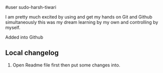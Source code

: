 #user sudo-harsh-tiwari

I am pretty much excited by using and get my hands on Git and Github simultaneously this was my dream learning by my own and controlling by myself.

Added into Github

## Local changelog

1. Open Readme file first then put some changes into.
